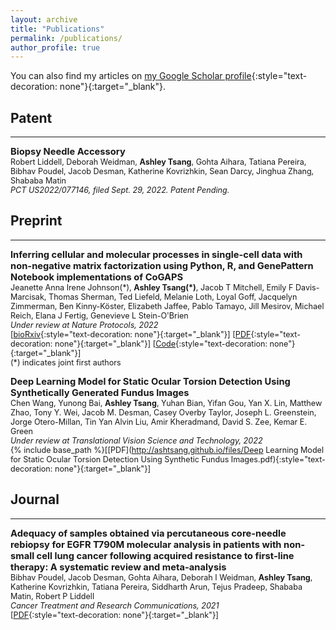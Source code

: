 ```yaml
---
layout: archive
title: "Publications"
permalink: /publications/
author_profile: true
---
```


You can also find my articles on [my Google Scholar profile](https://scholar.google.com/citations?hl=en&user=NZSBQ0kAAAAJ){:style="text-decoration: none"}{:target="_blank"}.  


## Patent
---
<span style="font-size:1.05em;">**Biopsy Needle Accessory**</span>  
<span style="font-size:0.9em;">
Robert Liddell, Deborah Weidman, **Ashley Tsang**, Gohta Aihara, Tatiana Pereira, Bibhav Poudel, Jacob Desman, Katherine Kovrizhkin, Sean Darcy, Jinghua Zhang, Shababa Matin    
*PCT US2022/077146, filed Sept. 29, 2022. Patent Pending.*  




## Preprint
---
<span style="font-size:1.05em;">**Inferring cellular and molecular processes in single-cell data with non-negative matrix factorization using Python, R, and GenePattern Notebook implementations of CoGAPS**</span>  
<span style="font-size:0.9em;">
Jeanette Anna Irene Johnson(\*), **Ashley Tsang(\*)**, Jacob T Mitchell, Emily F Davis-Marcisak, Thomas Sherman, Ted Liefeld, Melanie Loth, Loyal Goff, Jacquelyn Zimmerman, Ben Kinny-Köster, Elizabeth Jaffee, Pablo Tamayo, Jill Mesirov, Michael Reich, Elana J Fertig, Genevieve L Stein-O'Brien  
*Under review at Nature Protocols, 2022*  
[[bioRxiv](https://www.biorxiv.org/content/10.1101/2022.07.09.499398){:style="text-decoration: none"}{:target="_blank"}] [[PDF](https://www.biorxiv.org/content/10.1101/2022.07.09.499398.full.pdf){:style="text-decoration: none"}{:target="_blank"}] [[Code](https://github.com/FertigLab/pycogaps){:style="text-decoration: none"}{:target="_blank"}]  
(\*) indicates joint first authors

<span style="font-size:1.05em;">**Deep Learning Model for Static Ocular Torsion Detection Using Synthetically Generated Fundus Images**</span>  
<span style="font-size:0.9em;">
Chen Wang, Yunong Bai, **Ashley Tsang**, Yuhan Bian, Yifan Gou, Yan X. Lin, Matthew Zhao, Tony Y. Wei, Jacob M. Desman, Casey Overby Taylor, Joseph L. Greenstein, Jorge Otero-Millan, Tin Yan Alvin Liu, Amir Kheradmand, David S. Zee, Kemar E. Green  
*Under review at Translational Vision Science and Technology, 2022*  
{% include base_path %}[[PDF](http://ashtsang.github.io/files/Deep Learning Model for Static Ocular Torsion Detection Using Synthetic Fundus Images.pdf){:style="text-decoration: none"}{:target="_blank"}]
  

## Journal
---
<span style="font-size:1.05em;">**Adequacy of samples obtained via percutaneous core-needle rebiopsy for EGFR T790M molecular analysis in patients with non-small cell lung cancer following acquired resistance to first-line therapy: A systematic review and meta-analysis**</span>  
<span style="font-size:0.9em;">
Bibhav Poudel, Jacob Desman, Gohta Aihara, Deborah I Weidman, **Ashley Tsang**, Katherine Kovrizhkin, Tatiana Pereira, Siddharth Arun, Tejus Pradeep, Shababa Matin, Robert P Liddell  
*Cancer Treatment and Research Communications, 2021*  
[[PDF](https://www.sciencedirect.com/science/article/pii/S2468294221001660){:style="text-decoration: none"}{:target="_blank"}]   
</span> 

